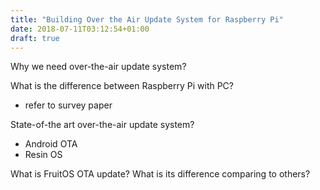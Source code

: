 ```yaml
---
title: "Building Over the Air Update System for Raspberry Pi"
date: 2018-07-11T03:12:54+01:00
draft: true
---
```


Why we need over-the-air update system?

What is the difference between Raspberry Pi with PC?
- refer to survey paper

State-of-the art over-the-air update system?
- Android OTA
- Resin OS

What is FruitOS OTA update? What is its difference comparing to others?
